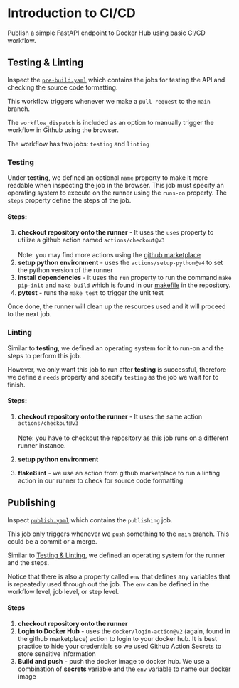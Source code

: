 Introduction to CI/CD
===
Publish a simple FastAPI endpoint to Docker Hub using basic CI/CD workflow.

## Testing & Linting
Inspect the [`pre-build.yaml`](https://github.com/jrpespinas/intro-to-cicd/blob/main/.github/workflows/pre-build.yaml) which contains the jobs for testing the API and checking the source code formatting.

This workflow triggers whenever we make a `pull request` to the `main` branch.

The `workflow_dispatch` is included as an option to manually trigger the workflow in Github using the browser.

The workflow has two jobs: `testing` and `linting`

### Testing

Under **testing**, we defined an optional `name` property to make it more readable when inspecting the job in the browser. This job must specify an operating system to execute on the runner using the `runs-on` property. The `steps` property define the steps of the job.

#### Steps:
1. **checkout repository onto the runner** - It uses the `uses` property to utilize a github action named `actions/checkout@v3` <br/><br /> Note: you may find more actions using the [github marketplace](https://github.com/marketplace?type=actions)
2. **setup python environment** - uses the `actions/setup-python@v4` to set the python version of the runner
3. **install dependencies** - it uses the `run` property to run the command `make pip-init` and `make build` which is found in our [makefile](https://github.com/jrpespinas/intro-to-cicd/blob/main/makefile) in the repository.
4. **pytest** - runs the `make test` to trigger the unit test

Once done, the runner will clean up the resources used and it will proceed to the next job.

### Linting
Similar to **testing**, we defined an operating system for it to run-on and the steps to perform this job. 

However, we only want this job to run after **testing** is successful, therefore we define a `needs` property and specify `testing` as the job we wait for to finish.

#### Steps:
1. **checkout repository onto the runner** - It uses the same action `actions/checkout@v3`<br /><br />Note: you have to checkout the repository as this job runs on a different runner instance.
2. **setup python environment**

3. **flake8 int** - we use an action from github marketplace to run a linting action in our runner to check for source code formatting

## Publishing

Inspect [`publish.yaml`](https://github.com/jrpespinas/intro-to-cicd/blob/main/.github/workflows/publish.yaml) which contains the `publishing` job.

This job only triggers whenever we `push` something to the `main` branch. This could be a commit or a merge.

Similar to [Testing & Linting](#testing--linting), we defined an operating system for the runner and the steps.

Notice that there is also a property called `env` that defines any variables that is repeatedly used through out the job. The `env` can be defined in the workflow level, job level, or step level.

#### Steps
1. **checkout repository onto the runner**
2. **Login to Docker Hub** - uses the `docker/login-action@v2` (again, found in the github marketplace) action to login to your docker hub. It is best practice to hide your credentials so we used Github Action Secrets to store sensitive information 
3. **Build and push** - push the docker image to docker hub. We use a combination of **secrets** variable and the `env` variable to name our docker image

